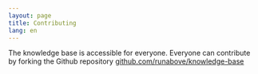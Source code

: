 ```yaml
---
layout: page
title: Contributing
lang: en
---
```


The knowledge base is accessible for everyone. Everyone can contribute by forking the Github repository [github.com/runabove/knowledge-base](https://github.com/runabove/knowledge-base)
